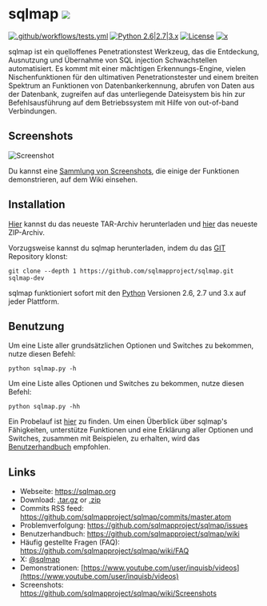 # sqlmap ![](https://i.imgur.com/fe85aVR.png)

[![.github/workflows/tests.yml](https://github.com/sqlmapproject/sqlmap/actions/workflows/tests.yml/badge.svg)](https://github.com/sqlmapproject/sqlmap/actions/workflows/tests.yml) [![Python 2.6|2.7|3.x](https://img.shields.io/badge/python-2.6|2.7|3.x-yellow.svg)](https://www.python.org/) [![License](https://img.shields.io/badge/license-GPLv2-red.svg)](https://raw.githubusercontent.com/sqlmapproject/sqlmap/master/LICENSE) [![x](https://img.shields.io/badge/x-@sqlmap-blue.svg)](https://x.com/sqlmap)

sqlmap ist ein quelloffenes Penetrationstest Werkzeug, das die Entdeckung, Ausnutzung und Übernahme von SQL injection Schwachstellen automatisiert. Es kommt mit einer mächtigen Erkennungs-Engine, vielen Nischenfunktionen für den ultimativen Penetrationstester und einem breiten Spektrum an Funktionen von Datenbankerkennung, abrufen von Daten aus der Datenbank, zugreifen auf das unterliegende Dateisystem bis hin zur Befehlsausführung auf dem Betriebssystem mit Hilfe von out-of-band Verbindungen.

Screenshots
---

![Screenshot](https://raw.github.com/wiki/sqlmapproject/sqlmap/images/sqlmap_screenshot.png)

Du kannst eine [Sammlung von Screenshots](https://github.com/sqlmapproject/sqlmap/wiki/Screenshots), die einige der Funktionen demonstrieren, auf dem Wiki einsehen.

Installation
---

[Hier](https://github.com/sqlmapproject/sqlmap/tarball/master) kannst du das neueste TAR-Archiv herunterladen und [hier](https://github.com/sqlmapproject/sqlmap/zipball/master) das neueste ZIP-Archiv.

Vorzugsweise kannst du sqlmap herunterladen, indem du das [GIT](https://github.com/sqlmapproject/sqlmap) Repository klonst:

    git clone --depth 1 https://github.com/sqlmapproject/sqlmap.git sqlmap-dev
    
sqlmap funktioniert sofort mit den [Python](https://www.python.org/download/) Versionen 2.6, 2.7 und 3.x auf jeder Plattform.

Benutzung
---

Um eine Liste aller grundsätzlichen Optionen und Switches zu bekommen, nutze diesen Befehl:

    python sqlmap.py -h
    
Um eine Liste alles Optionen und Switches zu bekommen, nutze diesen Befehl:

    python sqlmap.py -hh
    
Ein Probelauf ist [hier](https://asciinema.org/a/46601) zu finden. Um einen Überblick über sqlmap's Fähigkeiten, unterstütze Funktionen und eine Erklärung aller Optionen und Switches, zusammen mit Beispielen, zu erhalten, wird das [Benutzerhandbuch](https://github.com/sqlmapproject/sqlmap/wiki/Usage) empfohlen.

Links
---

* Webseite: https://sqlmap.org
* Download: [.tar.gz](https://github.com/sqlmapproject/sqlmap/tarball/master) or [.zip](https://github.com/sqlmapproject/sqlmap/zipball/master)
* Commits RSS feed: https://github.com/sqlmapproject/sqlmap/commits/master.atom
* Problemverfolgung: https://github.com/sqlmapproject/sqlmap/issues
* Benutzerhandbuch: https://github.com/sqlmapproject/sqlmap/wiki
* Häufig gestellte Fragen (FAQ): https://github.com/sqlmapproject/sqlmap/wiki/FAQ
* X: [@sqlmap](https://x.com/sqlmap)
* Demonstrationen: [https://www.youtube.com/user/inquisb/videos](https://www.youtube.com/user/inquisb/videos)
* Screenshots: https://github.com/sqlmapproject/sqlmap/wiki/Screenshots
